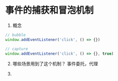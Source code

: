 # 事件的捕获和冒泡机制

1. 概念

```javascript
// bubble
window.addEventListener('click', () => {})

// capture
window.addEventListener('click', () => {}, true)
```

2. 哪些场景用到了这个机制？ 事件委托，代理

3.
